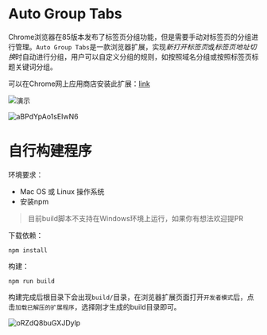 # Auto Group Tabs

Chrome浏览器在85版本发布了标签页分组功能，但是需要手动对标签页的分组进行管理。`Auto Group Tabs`是一款浏览器扩展，实现*新打开标签页*或*标签页地址切换*时自动进行分组，用户可以自定义分组的规则，如按照域名分组或按照标签页标题关键词分组。

可以在Chrome网上应用商店安装此扩展：[link](https://chrome.google.com/webstore/detail/auto-group-tabs/mnolhkkapjcaekdgopmfolekecfhgoob)

![演示](https://i.loli.net/2021/10/06/LQKtSh7m1kjs9vM.gif)

![aBPdYpAo1sEIwN6](https://i.loli.net/2021/10/07/aBPdYpAo1sEIwN6.jpg)

# 自行构建程序

环境要求：
* Mac OS 或 Linux 操作系统
* 安装npm

> 目前build脚本不支持在Windows环境上运行，如果你有想法欢迎提PR


下载依赖：
```shell
npm install
```


构建：
```shell
npm run build
```


构建完成后根目录下会出现`build/`目录，在浏览器扩展页面打开`开发者模式`后，点击`加载已解压的扩展程序`，选择刚才生成的build目录即可。

![oRZdQ8buGXJDylp](https://i.loli.net/2021/10/06/oRZdQ8buGXJDylp.png)